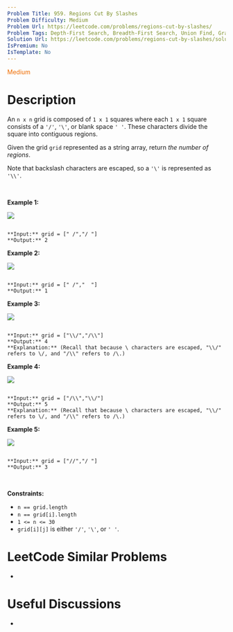 ```yaml
---
Problem Title: 959. Regions Cut By Slashes
Problem Difficulty: Medium
Problem Url: https://leetcode.com/problems/regions-cut-by-slashes/
Problem Tags: Depth-First Search, Breadth-First Search, Union Find, Graph
Solution Url: https://leetcode.com/problems/regions-cut-by-slashes/solution/
IsPremium: No
IsTemplate: No
---
```


<span style="color: rgb(239, 108, 0);">Medium</span>

# Description

An `n x n` grid is composed of `1 x 1` squares where each `1 x 1` square consists of a `'/'`, `'\'`, or blank space `' '`. These characters divide the square into contiguous regions.


Given the grid `grid` represented as a string array, return *the number of regions*.


Note that backslash characters are escaped, so a `'\'` is represented as `'\\'`.


 


**Example 1:**


![](https://assets.leetcode.com/uploads/2018/12/15/1.png)

```

**Input:** grid = [" /","/ "]
**Output:** 2

```

**Example 2:**


![](https://assets.leetcode.com/uploads/2018/12/15/2.png)

```

**Input:** grid = [" /","  "]
**Output:** 1

```

**Example 3:**


![](https://assets.leetcode.com/uploads/2018/12/15/3.png)

```

**Input:** grid = ["\\/","/\\"]
**Output:** 4
**Explanation:** (Recall that because \ characters are escaped, "\\/" refers to \/, and "/\\" refers to /\.)

```

**Example 4:**


![](https://assets.leetcode.com/uploads/2018/12/15/4.png)

```

**Input:** grid = ["/\\","\\/"]
**Output:** 5
**Explanation:** (Recall that because \ characters are escaped, "\\/" refers to \/, and "/\\" refers to /\.)

```

**Example 5:**


![](https://assets.leetcode.com/uploads/2018/12/15/5.png)

```

**Input:** grid = ["//","/ "]
**Output:** 3

```

 


**Constraints:**


* `n == grid.length`
* `n == grid[i].length`
* `1 <= n <= 30`
* `grid[i][j]` is either `'/'`, `'\'`, or `' '`.




# LeetCode Similar Problems

- []()

# Useful Discussions

- []()
